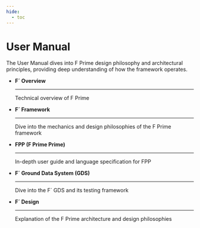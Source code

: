 ```yaml
---
hide:
  - toc
---
```


# User Manual

The User Manual dives into F Prime design philosophy and architectural principles, providing deep understanding of how the framework operates.


<div class="grid cards" markdown>

-   <span class="card-title">__F´ Overview__</span>

    ---

    Technical overview of F Prime

    <!-- - [A More Complete Introduction to F´](overview/full-intro.md)
    - [A Brief Guide to the F´ Ground Data System](overview/gds-introduction.md)
    - [F´ Development Process](overview/development-practice.md)
    - [A Tour of the Source Tree](overview/source-tree.md)
    - [Projects and Deployments](overview/proj-dep.md)
    - [Core Constructs: Ports, Components, and Topologies](overview/port-comp-top.md)
    - [Data Types and Data Structures: Primitive Types, Enums, Arrays, and Serializables](overview/enum-arr-ser.md)
    - [Data Constructs: Commands, Events, Channels, and Parameters](overview/cmd-evt-chn-prm.md)
    - [Unit Testing F´ Components](overview/unit-testing.md) -->

-   <span class="card-title">__F´ Framework__</span>

    ---

    Dive into the mechanics and design philosophies of the F Prime framework

    <!-- - [Configuring F´](framework/configuring-fprime.md)
    - [F´ Implementation Classes](framework/implementation.md)
    - [Constructing the F´ Topology](framework/building-topology.md)
    - [Asserts in F´](framework/assert.md)
    - [F´ On Baremetal and Multi-Core Systems](framework/baremetal-multicore.md)
    - [Application, Manager, Driver Pattern](framework/app-man-drv.md)
    - [Ground Interface](framework/ground-interface.md)
    - [Dynamic Memory and Buffer Management](framework/dynamic-memory.md)
    - [A Quick Look at the Hub Pattern](framework/hub-pattern.md)
    - [settings.ini: Build Settings Configuration](framework/settings.md) -->
    

-   <span class="card-title">__FPP (F Prime Prime)__</span>

    ---

    In-depth user guide and language specification for FPP

    <!-- [:octicons-arrow-right-24: FPP User Guide](https://nasa.github.io/fpp/fpp-users-guide.html) -->

-   <span class="card-title">__F´ Ground Data System (GDS)__</span>

    ---

    Dive into the F´ GDS and its testing framework

    <!-- - [The Discerning User's Guide to the F´ GDS CLI](gds/gds-cli.md)
    - [The GDS Dashboard](gds/gds-custom-dashboards.md)
    - [GDS Dashboard Reference](gds/gds-dashboard-reference.md)
    - [Integration Test API](gds/user_guide.md)
    - [Sequencing in F´](gds/seqgen.md) -->

-   <span class="card-title">__F´ Design__</span>

    ---

    Explanation of the F Prime architecture and design philosophies

    <!-- - [F´ Software Architecture](design/fprime-architecture.md)
    - [Numerical Types Design](design/numerical-types.md)
    - [Communication Adapter Interface](design/communication-adapter-interface.md)
    - [Package Implementations](design/package-implementations.md)
    - [FPP JSON Dictionary Specification](design/fpp-json-dict.md)
    - [Rate Groups and Timeliness](design/rate-group.md) -->

</div>